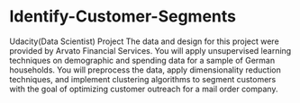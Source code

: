# Identify-Customer-Segments
Udacity(Data Scientist) Project
The data and design for this project were provided by Arvato Financial Services. You will apply unsupervised learning techniques on demographic and spending data for a sample of German households. You will preprocess the data, apply dimensionality reduction techniques, and implement clustering algorithms to segment customers with the goal of optimizing customer outreach for a mail order company.
